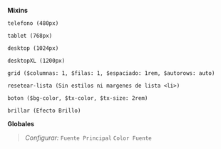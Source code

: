 **Mixins**

```
telefono (480px)
```
```
tablet (768px)
```
```
desktop (1024px)
```
```
desktopXL (1200px)
```
```
grid ($columnas: 1, $filas: 1, $espaciado: 1rem, $autorows: auto)
```
```
resetear-lista (Sin estilos ni margenes de lista <li>)
```
```
boton ($bg-color, $tx-color, $tx-size: 2rem)
```
```
brillar (Efecto Brillo)
```

**Globales**
> *Configurar:*
`Fuente Principal`
`Color Fuente`